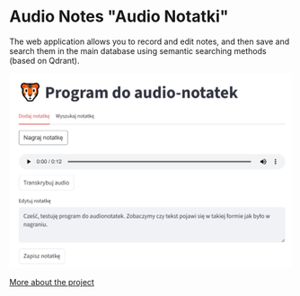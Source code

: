 
# Audio Notes "Audio Notatki"

The web application allows you to record and edit notes, and then save and search them in the main database using semantic searching methods (based on Qdrant). 

![Zrzut ekranu Audio Notatki](https://raw.githubusercontent.com/piobpc/portfolio/main/images/Audio%20Notatki/Audio-Notatki_scr1.jpg)

<a href="https://github.com/piobpc/audio_notes_final" class="md-button md-button--primary">More about the project</a>